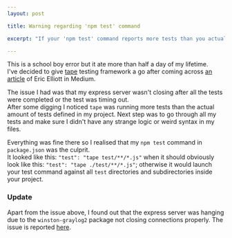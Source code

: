 ```yaml
---
layout: post

title: Warning regarding 'npm test' command  

excerpt: "If your 'npm test' command reports more tests than you actually defined in your project then double check your declaration."

---
```


This is a school boy error but it ate more than half a day of my lifetime.  
I've decided to give <a href="https://github.com/substack/tape" target="_blank">tape</a> testing framework a go after coming across <a href="https://medium.com/javascript-scene/why-i-use-tape-instead-of-mocha-so-should-you-6aa105d8eaf4" target="_blank">an article</a> of Eric Elliott in Medium.

The issue I had was that my express server wasn't closing after all the tests were completed or the test was timing out.  
After some digging I noticed `tape` was running more tests than the actual amount of tests defined in my project. Next step was to go through all my tests and make sure I didn't have any strange logic or weird syntax in my files. 

Everything was fine there so I realised that my `npm test` command in `package.json` was the culprit.  
It looked like this: `"test": "tape test/**/*.js"` when it should obviously look like this: `"test": "tape ./test/**/*.js"`; otherwise it would launch your test command against all `test` directories and subdirectories inside your project.

### Update

Apart from the issue above, I found out that the express server was hanging due to the `winston-graylog2` package not closing connections properly. The issue is reported <a href="https://github.com/namshi/winston-graylog2/issues/24" target="_blank">here</a>.
